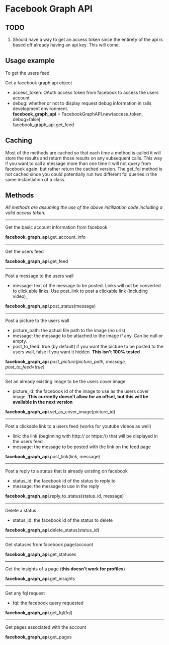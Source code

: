 # Facebook Graph API #

## TODO ##
1. Should have a way to get an access token since the entirety of the api is based off already having an api key. This will come.

## Usage example ##

To get the users feed

Get a facebook graph api object  
*  access_token: OAuth access token from facebook to access the users account  
*  debug: whether or not to display request debug information in rails development environment.  
**facebook_graph_api** = FacebookGraphAPI.new(access_token, debug=false)  
facebook_graph_api.get_feed

## Caching ##

Most of the methods are cached so that each time a method is called it will store the results and return those results on any subsequent calls. This way if you want to call a message more than one time it will not query from facebook again, but rather return the cached version. The get_fql method is not cached since you could potentially run two different fql queries in the same instantiation of a class.

## Methods ##
_All methods are assuming the use of the above initilization code including a valid access token._  

- - -

Get the basic account information from facebook  

**facebook_graph_api**.get\_account\_info

- - -

Get the users feed  

**facebook_graph_api**.get\_feed

- - -

Post a message to the users wall  
*  message: text of the message to be posted. Links will not be converted to click able links. Use post_link to post a clickable link (including video)_  

**facebook_graph_api**.post\_status(message)

- - -

Post a picture to the users wall  
*  picture\_path: the actual file path to the image (no urls)  
*  message: the message to be attached to the image if any. Can be null or empty.  
*  post\_to\_feed: true (by default) if you want the picture to be posted to the users wall, false if you want it hidden. **This isn't 100% tested**  

**facebook_graph_api**_.post_picture(picture_path, message, post_to_feed=true)_

- - -

Set an already existing image to be the users cover image  
*  picture\_id: the facebook id of the image to use as the users cover image. **This currently doesn't allow for an offset, but this will be available in the next version**  

**facebook_graph_api**.set\_as\_cover\_image(picture\_id)

- - -

Post a clickable link to a users feed (works for youtube videos as well)  
*  link: the link (beginning with http:// or https://) that will be displayed in the users feed  
*  message: the message to be posted with the link on the feed page  

**facebook_graph_api**.post\_link(link, message)

- - - 

Post a reply to a status that is already existing on facebook
*  status\_id: the facebook id of the status to reply to  
*  message: the message to use in the reply  

**facebook_graph_api**.reply\_to\_status(status\_id, message)

- - - 

Delete a status  
*  status\_id: the facebook id of the status to delete  

**facebook_graph_api**.delete_status(status\_id)

- - - 

Get statuses from facebook page/account  

**facebook_graph_api**.get\_statuses

- - - 

Get the insights of a page (**this doesn't work for profiles**)  

**facebook_graph_api**.get\_insights

- - - 

Get any fql request  
*  fql: the facebook query requested  

**facebook_graph_api**.get\_fql(fql)

- - -

Get pages associated with the account  

**facebook_graph_api**.get\_pages